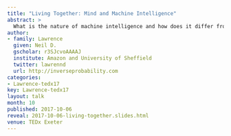 ```yaml
---
title: "Living Together: Mind and Machine Intelligence" 
abstract: >
  What is the nature of machine intelligence and how does it differ from humans? In this talk we explore embodiment factors, the extent to which our intelligence is locked in and how this makes us fundamentally different form the machine intelligences we are creating around us..
author:
- family: Lawrence
  given: Neil D.
  gscholar: r3SJcvoAAAAJ
  institute: Amazon and University of Sheffield
  twitter: lawrennd
  url: http://inverseprobability.com
categories:
- Lawrence-tedx17
key: Lawrence-tedx17
layout: talk
month: 10
published: 2017-10-06
reveal: 2017-10-06-living-together.slides.html
venue: TEDx Exeter
---
```

